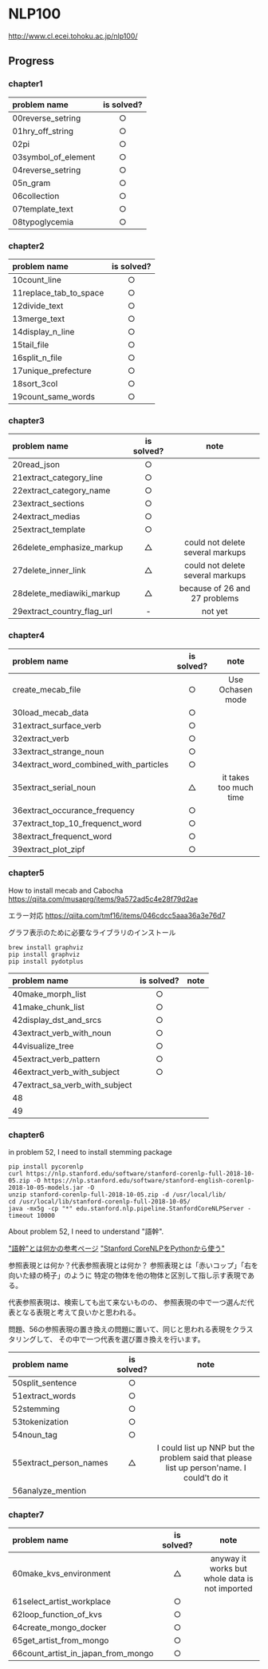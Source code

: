 # NLP100
http://www.cl.ecei.tohoku.ac.jp/nlp100/

## Progress
### chapter1
|problem name|is solved?|
|:-----------|:------------:|
|00reverse_setring|○|
|01hry_off_string|○|
|02pi|○|
|03symbol_of_element|○|
|04reverse_setring|○|
|05n_gram|○|
|06collection|○|
|07template_text|○|
|08typoglycemia|○|

### chapter2
|problem name|is solved?|
|:-----------|:------------:|
|10count_line|○|
|11replace_tab_to_space|○|
|12divide_text|○|
|13merge_text|○|
|14display_n_line|○|
|15tail_file|○|
|16split_n_file|○|
|17unique_prefecture|○|
|18sort_3col|○|
|19count_same_words|○|

### chapter3
|problem name|is solved?|note|
|:-----------|:------------:|:------------:|
|20read_json|○||
|21extract_category_line|○||
|22extract_category_name|○||
|23extract_sections|○||
|24extract_medias|○||
|25extract_template|○||
|26delete_emphasize_markup|△|could not delete several markups|
|27delete_inner_link|△|could not delete several markups|
|28delete_mediawiki_markup|△|because of 26 and 27 problems|
|29extract_country_flag_url|-|not yet|

### chapter4
|problem name|is solved?|note|
|:-----------|:------------:|:------------:|
|create_mecab_file|○|Use Ochasen mode|
|30load_mecab_data|○||
|31extract_surface_verb|○||
|32extract_verb|○||
|33extract_strange_noun|○||
|34extract_word_combined_with_particles|○||
|35extract_serial_noun|△|it takes too much time|
|36extract_occurance_frequency|○||
|37extract_top_10_frequenct_word|○||
|38extract_frequenct_word|○||
|39extract_plot_zipf|○||

### chapter5
How to install mecab and Cabocha
https://qiita.com/musaprg/items/9a572ad5c4e28f79d2ae

エラー対応
https://qiita.com/tmf16/items/046cdcc5aaa36a3e76d7

グラフ表示のために必要なライブラリのインストール

    brew install graphviz
    pip install graphviz
    pip install pydotplus

|problem name|is solved?|note|
|:-----------|:------------:|:------------:|
|40make_morph_list|○||
|41make_chunk_list|○||
|42display_dst_and_srcs|○||
|43extract_verb_with_noun|○||
|44visualize_tree|○||
|45extract_verb_pattern|○||
|46extract_verb_with_subject|○||
|47extract_sa_verb_with_subject|||
|48|||
|49|||

### chapter6
in problem 52, I need to install stemming package

    pip install pycorenlp
    curl https://nlp.stanford.edu/software/stanford-corenlp-full-2018-10-05.zip -O https://nlp.stanford.edu/software/stanford-english-corenlp-2018-10-05-models.jar -O
    unzip stanford-corenlp-full-2018-10-05.zip -d /usr/local/lib/
    cd /usr/local/lib/stanford-corenlp-full-2018-10-05/
    java -mx5g -cp "*" edu.stanford.nlp.pipeline.StanfordCoreNLPServer -timeout 10000
    


About problem 52, I need to understand "語幹".

["語幹"とは何かの参考ページ](https://english.chicken168.com/gokan/)
["Stanford CoreNLPをPythonから使う"](https://qiita.com/yubessy/items/1869ac2c66f4e76cd6c5)

参照表現とは何か？代表参照表現とは何か？
参照表現とは「赤いコップ」「右を向いた緑の椅子」のように
特定の物体を他の物体と区別して指し示す表現である。

代表参照表現は、検索しても出て来ないものの、
参照表現の中で一つ選んだ代表となる表現と考えて良いかと思われる。

問題、56の参照表現の置き換えの問題に置いて、同じと思われる表現をクラスタリングして、
その中で一つ代表を選び置き換えを行います。


|problem name|is solved?|note|
|:-----------|:------------:|:------------:|
|50split_sentence|○||
|51extract_words|○||
|52stemming|○||
|53tokenization|○||
|54noun_tag|○||
|55extract_person_names|△|I could list up NNP but the problem said that please list up person'name. I could't do it|
|56analyze_mention|||

### chapter7
|problem name|is solved?|note|
|:-----------|:------------:|:------------:|
|60make_kvs_environment|△|anyway it works but whole data is not imported|
|61select_artist_workplace|○||
|62loop_function_of_kvs|○||
|64create_mongo_docker|○||
|65get_artist_from_mongo|○||
|66count_artist_in_japan_from_mongo|○||
